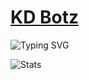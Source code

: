 # [KD Botz](https://t.me/kd_botz)
![Typing SVG](https://readme-typing-svg.herokuapp.com/?lines=Hii+I+Am+Kunal+Nagar!;Owner+of+KD+Botz+😎!;⚠️+TG+Bot+Devloper!;Join+for+more+updates+KD_Botz!)
</p>


![Stats](https://github-readme-stats.vercel.app/api?username=X-Kunal&show_icons=true&count_private=false&theme=white)




<!---
x-kunal/x-kunal is a ✨ special ✨ repository because its `README.md` (this file) appears on your GitHub profile.
You can click the Preview link to take a look at your changes.
--->
